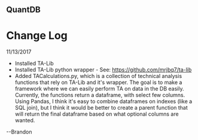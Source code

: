 ## QuantDB

# Change Log

11/13/2017
- Installed TA-Lib
- Installed TA-Lib python wrapper - See: https://github.com/mrjbq7/ta-lib
- Added TACalculations.py, which is a collection of technical analysis functions that rely on TA-Lib and it's wrapper.
  The goal is to make a framework where we can easily perform TA on data in the DB easily. Currently, the functions return a dataframe,     with select few columns. Using Pandas, I think it's easy to combine dataframes on indexes (like a SQL join), but I think it would be       better to create a parent function that will return the final dataframe based on what optional columns are wanted.

--Brandon
